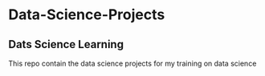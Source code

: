 # Data-Science-Projects

## Dats Science Learning
This repo contain the data science projects for my training on data science


